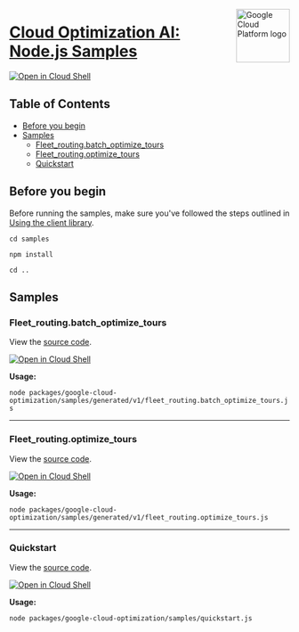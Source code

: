 [//]: # "This README.md file is auto-generated, all changes to this file will be lost."
[//]: # "To regenerate it, use `python -m synthtool`."
<img src="https://avatars2.githubusercontent.com/u/2810941?v=3&s=96" alt="Google Cloud Platform logo" title="Google Cloud Platform" align="right" height="96" width="96"/>

# [Cloud Optimization AI: Node.js Samples](https://github.com/googleapis/google-cloud-node)

[![Open in Cloud Shell][shell_img]][shell_link]



## Table of Contents

* [Before you begin](#before-you-begin)
* [Samples](#samples)
  * [Fleet_routing.batch_optimize_tours](#fleet_routing.batch_optimize_tours)
  * [Fleet_routing.optimize_tours](#fleet_routing.optimize_tours)
  * [Quickstart](#quickstart)

## Before you begin

Before running the samples, make sure you've followed the steps outlined in
[Using the client library](https://github.com/googleapis/google-cloud-node#using-the-client-library).

`cd samples`

`npm install`

`cd ..`

## Samples



### Fleet_routing.batch_optimize_tours

View the [source code](https://github.com/googleapis/google-cloud-node/blob/main/packages/google-cloud-optimization/samples/generated/v1/fleet_routing.batch_optimize_tours.js).

[![Open in Cloud Shell][shell_img]](https://console.cloud.google.com/cloudshell/open?git_repo=https://github.com/googleapis/google-cloud-node&page=editor&open_in_editor=packages/google-cloud-optimization/samples/generated/v1/fleet_routing.batch_optimize_tours.js,samples/README.md)

__Usage:__


`node packages/google-cloud-optimization/samples/generated/v1/fleet_routing.batch_optimize_tours.js`


-----




### Fleet_routing.optimize_tours

View the [source code](https://github.com/googleapis/google-cloud-node/blob/main/packages/google-cloud-optimization/samples/generated/v1/fleet_routing.optimize_tours.js).

[![Open in Cloud Shell][shell_img]](https://console.cloud.google.com/cloudshell/open?git_repo=https://github.com/googleapis/google-cloud-node&page=editor&open_in_editor=packages/google-cloud-optimization/samples/generated/v1/fleet_routing.optimize_tours.js,samples/README.md)

__Usage:__


`node packages/google-cloud-optimization/samples/generated/v1/fleet_routing.optimize_tours.js`


-----




### Quickstart

View the [source code](https://github.com/googleapis/google-cloud-node/blob/main/packages/google-cloud-optimization/samples/quickstart.js).

[![Open in Cloud Shell][shell_img]](https://console.cloud.google.com/cloudshell/open?git_repo=https://github.com/googleapis/google-cloud-node&page=editor&open_in_editor=packages/google-cloud-optimization/samples/quickstart.js,samples/README.md)

__Usage:__


`node packages/google-cloud-optimization/samples/quickstart.js`






[shell_img]: https://gstatic.com/cloudssh/images/open-btn.png
[shell_link]: https://console.cloud.google.com/cloudshell/open?git_repo=https://github.com/googleapis/google-cloud-node&page=editor&open_in_editor=samples/README.md
[product-docs]: https://cloud.google.com/optimization/
